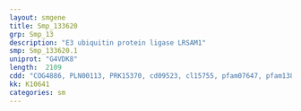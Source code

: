 ```yaml
---
layout: smgene
title: Smp_133620
grp: Smp_13
description: "E3 ubiquitin protein ligase LRSAM1"
smp: Smp_133620.1
uniprot: "G4VDK8"
length:  2109
cdd: "COG4886, PLN00113, PRK15370, cd09523, cl15755, pfam07647, pfam13855"
kk: K10641
categories: sm
---
```

